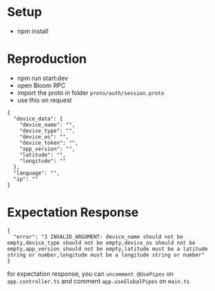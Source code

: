 # Setup
- npm install

# Reproduction
- npm run start:dev
- open Bloom RPC
- import the proto in folder `proto/auth/session.proto`
- use this on request
```
{
  "device_data": {
    "device_name": "",
    "device_type": "",
    "device_os": "",
    "device_token": "",
    "app_version": "",
    "latitude": "",
    "longitude": ""
  },
  "language": "",
  "ip": ""
}
```

# Expectation Response
```
{
  "error": "3 INVALID_ARGUMENT: device_name should not be empty,device_type should not be empty,device_os should not be empty,app_version should not be empty,latitude must be a latitude string or number,longitude must be a longitude string or number"
}
```
for expectation response, you can `uncomment @UsePipes` on `app.controller.ts` and comment `app.useGlobalPipes` on `main.ts`